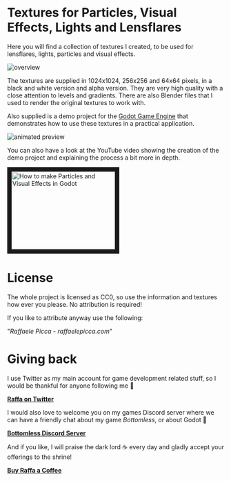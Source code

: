 # Textures for Particles, Visual Effects, Lights and Lensflares

Here you will find a collection of textures I created, to be used for lensflares, lights, particles and visual effects.

![overview](https://github.com/RPicster/Godot-particle-and-vfx-textures/blob/main/textures/overview.jpg "Texture Overview")

The textures are supplied in 1024x1024, 256x256 and 64x64 pixels, in a black and white version and alpha version.
They are very high quality with a close attention to levels and gradients.
There are also Blender files that I used to render the original textures to work with.


Also supplied is a demo project for the [Godot Game Engine](https://godotengine.org/) that demonstrates how to use these textures in a practical application.

![animated preview](https://github.com/RPicster/Godot-particle-and-vfx-textures/blob/main/textures/effects-examples.gif "Project Preview")

You can also have a look at the YouTube video showing the creation of the demo project and explaining the process a bit more in depth.

<a href="http://www.youtube.com/watch?feature=player_embedded&v=DPDPI5zDeoM
" target="_blank"><img src="http://img.youtube.com/vi/DPDPI5zDeoM/0.jpg" 
alt="How to make Particles and Visual Effects in Godot " width="240" height="180" border="10" /></a>


# License

The whole project is licensed as CC0, so use the information and textures how ever you please. No attribution is required!

If you like to attribute anyway use the following:

"*Raffaele Picca - raffaelepicca.com*"

# Giving back

I use Twitter as my main account for game development related stuff, so I would be thankful for anyone following me 🎉

[**Raffa on Twitter**](https://www.twitter.com/MV_Raffa)

I would also love to welcome you on my games Discord server where we can have a friendly chat about my game *Bottomless*, or about Godot 💬

[**Bottomless Discord Server**](https://discord.com/invite/JU3y5WkQ4g)

And if you like, I will praise the dark lord ☕ every day and gladly accept your offerings to the shrine!

[**Buy Raffa a Coffee**](https://www.buymeacoffee.com/raffa)
